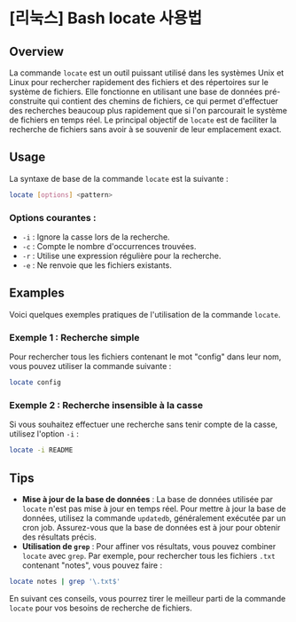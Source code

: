 # [리눅스] Bash locate 사용법

## Overview
La commande `locate` est un outil puissant utilisé dans les systèmes Unix et Linux pour rechercher rapidement des fichiers et des répertoires sur le système de fichiers. Elle fonctionne en utilisant une base de données pré-construite qui contient des chemins de fichiers, ce qui permet d'effectuer des recherches beaucoup plus rapidement que si l'on parcourait le système de fichiers en temps réel. Le principal objectif de `locate` est de faciliter la recherche de fichiers sans avoir à se souvenir de leur emplacement exact.

## Usage
La syntaxe de base de la commande `locate` est la suivante :

```bash
locate [options] <pattern>
```

### Options courantes :
- `-i` : Ignore la casse lors de la recherche.
- `-c` : Compte le nombre d'occurrences trouvées.
- `-r` : Utilise une expression régulière pour la recherche.
- `-e` : Ne renvoie que les fichiers existants.

## Examples
Voici quelques exemples pratiques de l'utilisation de la commande `locate`.

### Exemple 1 : Recherche simple
Pour rechercher tous les fichiers contenant le mot "config" dans leur nom, vous pouvez utiliser la commande suivante :

```bash
locate config
```

### Exemple 2 : Recherche insensible à la casse
Si vous souhaitez effectuer une recherche sans tenir compte de la casse, utilisez l'option `-i` :

```bash
locate -i README
```

## Tips
- **Mise à jour de la base de données** : La base de données utilisée par `locate` n'est pas mise à jour en temps réel. Pour mettre à jour la base de données, utilisez la commande `updatedb`, généralement exécutée par un cron job. Assurez-vous que la base de données est à jour pour obtenir des résultats précis.
- **Utilisation de `grep`** : Pour affiner vos résultats, vous pouvez combiner `locate` avec `grep`. Par exemple, pour rechercher tous les fichiers `.txt` contenant "notes", vous pouvez faire :

```bash
locate notes | grep '\.txt$'
```

En suivant ces conseils, vous pourrez tirer le meilleur parti de la commande `locate` pour vos besoins de recherche de fichiers.